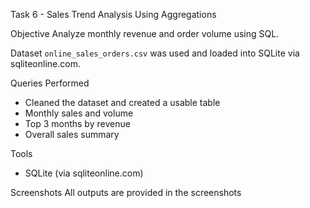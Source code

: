 Task 6 - Sales Trend Analysis Using Aggregations

Objective
Analyze monthly revenue and order volume using SQL.

Dataset
`online_sales_orders.csv` was used and loaded into SQLite via sqliteonline.com.

Queries Performed
- Cleaned the dataset and created a usable table
- Monthly sales and volume
- Top 3 months by revenue
- Overall sales summary

Tools
- SQLite (via sqliteonline.com)

Screenshots
All outputs are provided in the screenshots
